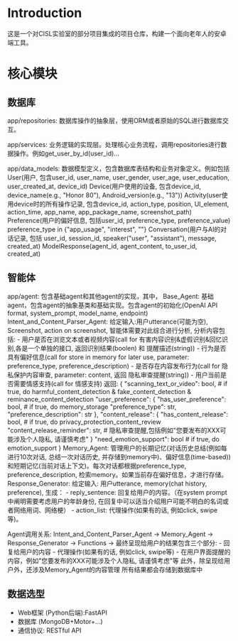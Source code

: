 # Introduction
这是一个对CISL实验室的部分项目集成的项目仓库，构建一个面向老年人的安卓端工具。

# 核心模块
## 数据库
app/repositories: 数据库操作的抽象层，使用ORM或者原始的SQL进行数据库交互。

app/services: 业务逻辑的实现层。处理核心业务流程，调用repositories进行数据操作。例如get_user_by_id(user_id)...

app/data_models: 数据模型定义，包含数据库表结构和业务对象定义。例如包括
    User(用户, 包含user_id, user_name, user_gender, user_age, user_education,  user_created_at, device_id)
    Device(用户使用的设备, 包含device_id, device_name(e.g., "Honor 80"), Android_version(e.g., "13"))
    Activity(user使用device时的所有操作记录, 包含device_id, action_type, position, UI_element, action_time, app_name, app_package_name, screenshot_path)
    Preference(用户的偏好信息, 包括user_id, preference_type, preference_value) preference_type in {"app_usage", "interest", ""}
    Conversation(用户与AI的对话记录, 包括 user_id, session_id, speaker("user", "assistant"), message, created_at)
    ModelResponse(agent_id, agent_content, to_user_id, created_at)

## 智能体
app/agent: 包含基础agent和其他agent的实现，其中，
    Base_Agent: 基础agent，包含agent的抽象基类和基础实现。包含agent的初始化(OpenAI API format, system_prompt, model_name, endpoint)
    Intent_and_Content_Parser_Agent: 给定输入:用户utterance(可能为空), Screenshot, action on screenshot, 智能体需要对此综合进行分析, 分析内容包括:
        - 用户是否在浏览文本或者视频内容(call for 有害内容识别&虚假识别&回忆识别,各是一个单独的接口, 返回识别结果(boolen) 和 提醒描述(string))
        - 行为是否具有偏好信息(call for store in memory for later use, parameter: preference_type, preference_description)
        - 是否存在内容发布行为(call for 隐私保护内容审查, parameter: content, 返回 隐私审查提醒(string))
        - 用户当前是否需要情感支持(call for 情感支持)
        返回: {
            "scanning_text_or_video": bool, # if true, do harmful_content_detection & fake_content_detection & reminance_content_detection
            "user_preference": {
                "has_user_preference": bool, # if true, do memory_storage
                "preference_type": str,
                "preference_description": str
            },
            "content_release": {
                "has_content_release": bool, # if true, do privacy_protection_content_review
                "content_release_reminder": str, # 隐私审查提醒,包括例如"您要发布的XXX可能涉及个人隐私, 请谨慎考虑"
            }
            "need_emotion_support": bool # if true, do emotion_support
        }
    Memory_Agent: 管理用户的长期记忆(对话历史总结(例如每进行10次对话, 总结一次对话历史, 并存储到memory中)、偏好信息(time-based))和短期记忆(当前对话上下文)。每次对话都根据preference_type, preference_description, 检索memory。如果当前存在偏好信息，才进行存储。
    Response_Generator: 给定输入: 用户utterance, memory(chat history, preference), 生成：
    - reply_sentence: 回复给用户的内容。（在system prompt中阐明需要考虑用户的年龄身份, 在回复中可以适当介绍用户可能不明白的名词或者网络用词、网络梗）
    - action_list: 代理操作(如果有的话, 例如click, swipe等)。

Agent调用关系:
    Intent_and_Content_Parser_Agent -> Memory_Agent -> Response_Generator
                                    -> Functions ->
    最终呈现给用户的结果包含三个部分:
    - 回复给用户的内容
    - 代理操作(如果有的话, 例如click, swipe等)
    - 在用户界面提醒的内容，例如"您要发布的XXX可能涉及个人隐私, 请谨慎考虑"等
    此外，除呈现给用户外，还涉及Memory_Agent的内容管理
    所有结果都会存储到数据库中

## 数据选型
- Web框架 (Python后端):FastAPI
- 数据库 (MongoDB+Motor+...)
- 通信协议: RESTful API
